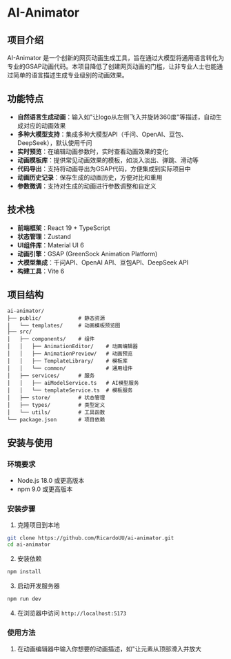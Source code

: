 # AI-Animator

## 项目介绍

AI-Animator 是一个创新的网页动画生成工具，旨在通过大模型将通用语言转化为专业的GSAP动画代码。本项目降低了创建网页动画的门槛，让非专业人士也能通过简单的语言描述生成专业级别的动画效果。

## 功能特点

- **自然语言生成动画**：输入如"让logo从左侧飞入并旋转360度"等描述，自动生成对应的动画效果
- **多种大模型支持**：集成多种大模型API（千问、OpenAI、豆包、DeepSeek），默认使用千问
- **实时预览**：在编辑动画参数时，实时查看动画效果的变化
- **动画模板库**：提供常见动画效果的模板，如淡入淡出、弹跳、滑动等
- **代码导出**：支持将动画导出为GSAP代码，方便集成到实际项目中
- **动画历史记录**：保存生成的动画历史，方便对比和重用
- **参数微调**：支持对生成的动画进行参数调整和自定义

## 技术栈

- **前端框架**：React 19 + TypeScript
- **状态管理**：Zustand
- **UI组件库**：Material UI 6
- **动画引擎**：GSAP (GreenSock Animation Platform)
- **大模型集成**：千问API、OpenAI API、豆包API、DeepSeek API
- **构建工具**：Vite 6

## 项目结构

```
ai-animator/
├── public/            # 静态资源
│   └── templates/     # 动画模板预览图
├── src/
│   ├── components/    # 组件
│   │   ├── AnimationEditor/    # 动画编辑器
│   │   ├── AnimationPreview/   # 动画预览
│   │   ├── TemplateLibrary/    # 模板库
│   │   └── common/             # 通用组件
│   ├── services/      # 服务
│   │   ├── aiModelService.ts   # AI模型服务
│   │   └── templateService.ts  # 模板服务
│   ├── store/         # 状态管理
│   ├── types/         # 类型定义
│   └── utils/         # 工具函数
└── package.json       # 项目依赖
```

## 安装与使用

### 环境要求

- Node.js 18.0 或更高版本
- npm 9.0 或更高版本

### 安装步骤

1. 克隆项目到本地

```bash
git clone https://github.com/RicardoUU/ai-animator.git
cd ai-animator
```

2. 安装依赖

```bash
npm install
```

3. 启动开发服务器

```bash
npm run dev
```

4. 在浏览器中访问 `http://localhost:5173`

### 使用方法

1. 在动画编辑器中输入你想要的动画描述，如"让元素从顶部滑入并放大
